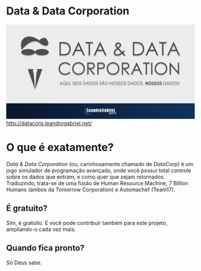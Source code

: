 # Data & Data Corporation
![logo](gitHubCard.png)
http://datacorp.leandrogabriel.net/

# O que é exatamente?
*Data & Data Corporation* (ou, carinhosamente chamado de *DataCorp*) é um jogo simulador de programação avançado, onde você possui total controle sobre os dados que entram, e como quer que sejam retornados. Traduzindo, trata-se de uma fusão de Human Resource Machine, 7 Billion Humans (ambos da Tomorrow Corporation) e Automachef (Team17).

## É gratuito?

Sim, é gratuito. E você pode contribuir também para este projeto, ampliando-o cada vez mais.

## Quando fica pronto?

Só Deus sabe.